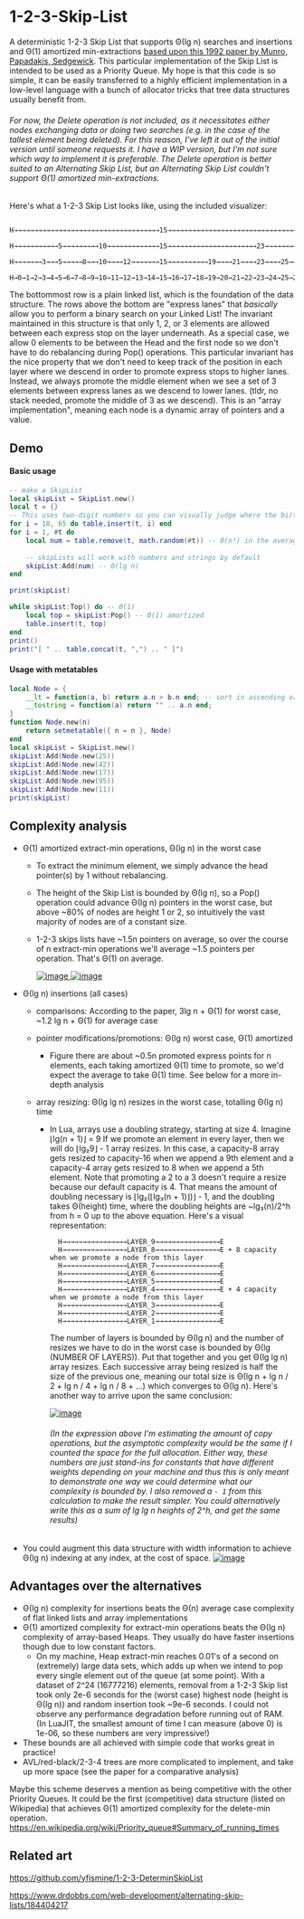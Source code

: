 # 1-2-3-Skip-List
A deterministic 1-2-3 Skip List that supports Θ(lg n) searches and insertions and Θ(1) amortized min-extractions [based upon this 1992 paper by Munro, Papadakis, Sedgewick](https://www.ic.unicamp.br/~celio/peer2peer/skip-net-graph/deterministic-skip-lists-munro.pdf). This particular implementation of the Skip List is intended to be used as a Priority Queue. My hope is that this code is so simple, it can be easily transferred to a highly efficient implementation in a low-level language with a bunch of allocator tricks that tree data structures usually benefit from.

###### For now, the Delete operation is not included, as it necessitates either nodes exchanging data or doing two searches (e.g. in the case of the tallest element being deleted). For this reason, I've left it out of the initial version until someone requests it. I have a WIP version, but I'm not sure which way to implement it is preferable. The Delete operation is better suited to an Alternating Skip List, but an Alternating Skip List couldn't support Θ(1) amortized min-extractions.

Here's what a 1-2-3 Skip List looks like, using the included visualizer:

	  H→→→→→→→→→→→→→→→→→→→→→→→→→→→→→→→→→→→→15→→→→→→→→→→→→→→→→→→→→→→→→→→→→→→→→→→→→→→→→→→→→→→E
	  H→→→→→→→→→→→5→→→→→→→→→10→→→→→→→→→→→→→15→→→→→→→→→→→→→→→→→→→→→→23→→→→→→→→→→→→→→→→→→→→→→E
	  H→→→→→→→3→→→5→→→→→8→→→10→→→→12→→→→→→→15→→→→→→→→→→19→→→→21→→→→23→→→→25→→→→→→→→→→29→→→→E
	  H→0→1→2→3→4→5→6→7→8→9→10→11→12→13→14→15→16→17→18→19→20→21→22→23→24→25→26→27→28→29→30→E

The bottommost row is a plain linked list, which is the foundation of the data structure.
The rows above the bottom are "express lanes" that *basically* allow you to perform a binary search on your Linked List!
The invariant maintained in this structure is that only 1, 2, or 3 elements are allowed between
each express stop on the layer underneath. As a special case, we allow 0 elements to be between the Head and the first node so we don't have to do rebalancing during Pop() operations. This particular invariant has the nice property that we don't need to keep track of the position in each layer where we descend in order to promote express stops to higher lanes. Instead, we always promote the middle element when we see a set of 3 elements between express lanes as we descend to lower lanes. (tldr, no stack needed, promote the middle of 3 as we descend). This is an "array implementation", meaning each node is a dynamic array of pointers and a value.

## Demo
#### Basic usage
```lua
-- make a SkipList
local skipList = SkipList.new()
local t = {}
-- This uses two-digit numbers so you can visually judge where the bi/trisecting points are
for i = 10, 65 do table.insert(t, i) end
for i = 1, #t do
	local num = table.remove(t, math.random(#t)) -- Θ(n²) in the average case, only use this for small tests
	
	-- skipLists will work with numbers and strings by default
	skipList:Add(num) -- Θ(lg n)
end

print(skipList)

while skipList:Top() do -- Θ(1)
	local top = skipList:Pop() -- Θ(1) amortized
	table.insert(t, top)
end
print()
print("[ " .. table.concat(t, ",") .. " ]")
```

#### Usage with metatables
```lua
local Node = {
	__lt = function(a, b) return a.n > b.n end; -- sort in ascending order
	__tostring = function(a) return "" .. a.n end;
}
function Node.new(n)
	return setmetatable({ n = n }, Node)
end
local skipList = SkipList.new()
skipList:Add(Node.new(25))
skipList:Add(Node.new(42))
skipList:Add(Node.new(17))
skipList:Add(Node.new(95))
skipList:Add(Node.new(11))
print(skipList)
```


## Complexity analysis
- Θ(1) amortized extract-min operations, Θ(lg n) in the worst case
	- To extract the minimum element, we simply advance the head pointer(s) by 1 without rebalancing.
	- The height of the Skip List is bounded by Θ(lg n), so a Pop() operation could advance Θ(lg n) pointers in the worst case, but above ~80% of nodes are height 1 or 2, so intuitively the vast majority of nodes are of a constant size.
	- 1-2-3 skips lists have ~1.5n pointers on average, so over the course of n extract-min operations we'll average ~1.5 pointers per operation. That's Θ(1) on average.
	
		[![image](https://user-images.githubusercontent.com/15217173/131717626-2a1980af-990f-4897-966e-c0d2c1f2541f.png)
](https://www.wolframalpha.com/input/?i=Summation+%E2%80%8Bh%3D0%2C+%E2%80%8Blog_3%28n%29+of%E2%80%8B%E2%80%8B+%28n%2F+%E2%80%8B3%5E%28+%E2%80%8Bh+%29%29%E2%80%8B+) [![image](https://user-images.githubusercontent.com/15217173/131729634-725fd2db-dc17-48e2-9eeb-c38e10418525.png)
](https://www.wolframalpha.com/input/?i=T%28n%29+%3D+T%28n+%2F3%29+%2B+n)
	
- Θ(lg n) insertions (all cases)
	- comparisons: According to the paper, 3lg n + Θ(1) for worst case, ~1.2 lg n + Θ(1) for average case
	- pointer modifications/promotions: Θ(lg n) worst case, Θ(1) amortized
		- Figure there are about ~0.5n promoted express points for n elements, each taking amortized Θ(1) time to promote, so we'd expect the average to take Θ(1) time. See below for a more in-depth analysis

	- array resizing: Θ(lg lg n) resizes in the worst case, totalling Θ(lg n) time
		- In Lua, arrays use a doubling strategy, starting at size 4. Imagine ⌊lg(n + 1)⌋ = 9
			If we promote an element in every layer, then we will do ⌊lg₂9⌋ - 1 array resizes.
			In this case, a capacity-8 array gets resized to capacity-16 when we append a 9th element
			and a capacity-4 array gets resized to 8 when we append a 5th element. Note that promoting a 2 to a 3
			doesn't require a resize because our default capacity is 4. That means the amount of doubling necessary is
			⌊lg₂(⌊lg₃(n + 1)⌋)⌋ - 1, and the doubling takes Θ(height) time, where the doubling heights are ~lg₃(n)/2^h from
			h = 0 up to the above equation. Here's a visual representation:
			
				H→→→→→→→→→→→→→→→→LAYER_9→→→→→→→→→→→→→→→→E
				H→→→→→→→→→→→→→→→→LAYER_8→→→→→→→→→→→→→→→→E + 8 capacity when we promote a node from this layer
				H→→→→→→→→→→→→→→→→LAYER_7→→→→→→→→→→→→→→→→E
				H→→→→→→→→→→→→→→→→LAYER_6→→→→→→→→→→→→→→→→E
				H→→→→→→→→→→→→→→→→LAYER_5→→→→→→→→→→→→→→→→E
				H→→→→→→→→→→→→→→→→LAYER_4→→→→→→→→→→→→→→→→E + 4 capacity when we promote a node from this layer
				H→→→→→→→→→→→→→→→→LAYER_3→→→→→→→→→→→→→→→→E
				H→→→→→→→→→→→→→→→→LAYER_2→→→→→→→→→→→→→→→→E
				H→→→→→→→→→→→→→→→→LAYER_1→→→→→→→→→→→→→→→→E
			
			The number of layers is bounded by Θ(lg n) and the number of resizes we have to do in the worst case is bounded by Θ(lg (NUMBER OF LAYERS)). Put that together and you get Θ(lg lg n) array resizes. Each successive array being resized is half the size of the previous one, meaning our total size is Θ(lg n + lg n / 2 + lg n / 4 + lg n / 8 + ...) which converges to Θ(lg n). Here's another way to arrive upon the same conclusion:
			
			[![image](https://user-images.githubusercontent.com/15217173/131708614-a545e5c5-daaa-45ed-9201-ee7a561e2cd6.png)](https://www.wolframalpha.com/input/?i=Summation+%E2%80%8Bh%3D0%2C+log_2%28%E2%80%8Blog_3%28n%29%29-1+of%E2%80%8B%E2%80%8B+%28log_3%28n%29%2F2%5Eh%29%E2%80%8B++)
			###### (In the expression above I'm estimating the amount of copy operations, but the asymptotic complexity would be the same if I counted the space for the full allocation. Either way, these numbers are just stand-ins for constants that have different weights depending on your machine and thus this is only meant to demonstrate one way we could determine what our complexity is bounded by. I also removed a `- 1` from this calculation to make the result simpler. You could alternatively write this as a sum of lg lg n heights of 2^h, and get the same results)
			

- You could augment this data structure with width information to achieve Θ(lg n) indexing at any index, at the cost of space.
	[![image](https://user-images.githubusercontent.com/15217173/131717969-7b3f18ff-a360-4d73-9c4a-6532244b689a.png)
](https://en.wikipedia.org/wiki/Skip_list#Indexable_skiplist)

## Advantages over the alternatives
- Θ(lg n) complexity for insertions beats the Θ(n) average case complexity of flat linked lists and array implementations
- Θ(1) amortized complexity for extract-min operations beats the Θ(lg n) complexity of array-based Heaps. They usually do have faster insertions though due to low constant factors.
	- On my machine, Heap extract-min reaches 0.01's of a second on (extremely) large data sets, which adds up when we intend to pop every single element out of the queue (at some point). With a dataset of 2^24 (16777216) elements, removal from a 1-2-3 Skip list took only 2e-6 seconds for the (worst case) highest node (height is Θ(lg n)) and random insertion took ~9e-6 seconds. I could not observe any performance degradation before running out of RAM. (In LuaJIT, the smallest amount of time I can measure (above 0) is 1e-06, so these numbers are very impressive!)
- These bounds are all achieved with simple code that works great in practice!
- AVL/red-black/2-3-4 trees are more complicated to implement, and take up more space (see the paper for a comparative analysis)

Maybe this scheme deserves a mention as being competitive with the other Priority Queues. It could be the first (competitive) data structure (listed on Wikipedia) that achieves Θ(1) amortized complexity for the delete-min operation.
https://en.wikipedia.org/wiki/Priority_queue#Summary_of_running_times

## Related art
https://github.com/yfismine/1-2-3-DeterminSkipList

https://www.drdobbs.com/web-development/alternating-skip-lists/184404217
